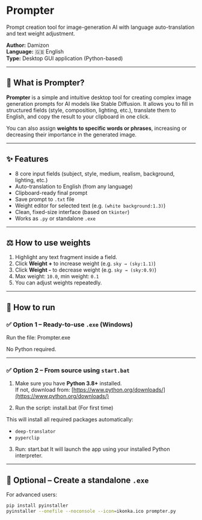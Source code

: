 # Prompter
Prompt creation tool for image-generation AI with language auto-translation and text weight adjustment.

**Author:** Damizon  
**Language:** 🇬🇧 English  
**Type:** Desktop GUI application (Python-based)

---

## 🧠 What is Prompter?

**Prompter** is a simple and intuitive desktop tool for creating complex image generation prompts for AI models like Stable Diffusion. It allows you to fill in structured fields (style, composition, lighting, etc.), translate them to English, and copy the result to your clipboard in one click.

You can also assign **weights to specific words or phrases**, increasing or decreasing their importance in the generated image.

---

## ✨ Features

- 8 core input fields (subject, style, medium, realism, background, lighting, etc.)
- Auto-translation to English (from any language)
- Clipboard-ready final prompt
- Save prompt to `.txt` file
- Weight editor for selected text (e.g. `(white background:1.3)`)
- Clean, fixed-size interface (based on `tkinter`)
- Works as `.py` or standalone `.exe`

---

## ⚖️ How to use weights

1. Highlight any text fragment inside a field.
2. Click **Weight +** to increase weight (e.g. `sky → (sky:1.1)`)
3. Click **Weight -** to decrease weight (e.g. `sky → (sky:0.9)`)
4. Max weight: `10.0`, min weight: `0.1`
5. You can adjust weights repeatedly.

---

## 🚀 How to run

### ✅ Option 1 – Ready-to-use `.exe` (Windows)


Run the file:  Prompter.exe


No Python required.

---

### ✅ Option 2 – From source using `start.bat`

1. Make sure you have **Python 3.8+** installed.  
If not, download from: [https://www.python.org/downloads/](https://www.python.org/downloads/)

2. Run the script:	install.bat (For first time)									
				
This will install all required packages automatically:
- `deep-translator`
- `pyperclip`
3. Run: start.bat
It will launch the app using your installed Python interpreter.

---

## 🧾 Optional – Create a standalone `.exe`

For advanced users:

```bash
pip install pyinstaller
pyinstaller --onefile --noconsole --icon=ikonka.ico prompter.py

